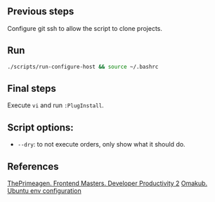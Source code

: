 ## Previous steps

Configure git ssh to allow the script to clone projects.

## Run

```bash
./scripts/run-configure-host && source ~/.bashrc
```

## Final steps

Execute `vi` and run `:PlugInstall`.

## Script options:

- `--dry`: to not execute orders, only show what it should do.

## References

[ThePrimeagen. Frontend Masters. Developer Productivity 2](https://frontendmasters.github.io/dev-prod-2/)
[Omakub. Ubuntu env configuration](https://github.com/basecamp/omakub/tree/master)

